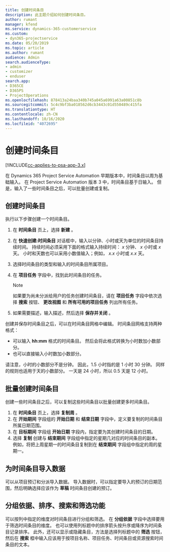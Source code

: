 ```yaml
---
title: 创建时间条目
description: 此主题介绍如何创建时间条目。
author: rumant
manager: kfend
ms.service: dynamics-365-customerservice
ms.custom:
- dyn365-projectservice
ms.date: 05/20/2019
ms.topic: article
ms.author: rumant
audience: Admin
search.audienceType:
- admin
- customizer
- enduser
search.app:
- D365CE
- D365PS
- ProjectOperations
ms.openlocfilehash: 878413a24baa340b745a045a6991a63a00851c8b
ms.sourcegitcommit: 5c4c9bf3ba018562d6cb3443c01d550489c415fa
ms.translationtype: HT
ms.contentlocale: zh-CN
ms.lasthandoff: 10/16/2020
ms.locfileid: "4072695"
---
```

# <a name="create-time-entries"></a>创建时间条目

[!INCLUDE[cc-applies-to-psa-app-3.x](../includes/cc-applies-to-psa-app-3x.md)]

在 Dynamics 365 Project Service Automation 早期版本中，时间条目以周为基础输入。 在 Project Service Automation 版本 3 中，时间条目基于日输入。 但是，输入了一些时间条目之后，可以批量创建或复制。

## <a name="create-a-time-entry"></a>创建时间条目

执行以下步骤创建一个时间条目。

1. 在 **时间条目** 页上，选择 **新建** 。
2. 在 **快速创建:时间条目** 对话框中，输入以分钟、小时或天为单位的时间条目持续时间。 持续时间必须采用下面的格式输入持续时间： *x* 分钟、 *x* 小时或 *x* 天。 小时和天数也可以采用小数值输入；例如， *x.x* 小时或 *x.x* 天。
3. 选择时间条目的类型和输入的时间条目所属项目。
4. 在 **项目任务** 字段中，找到此时间条目的任务。

    > [!NOTE]
    > 如果要为尚未分派给用户的任务创建时间条目，请在 **项目任务** 字段中依次选择 **搜索** 按钮、 **更改视图** 和 **所有可用的项目任务** 列出所有任务。

5. 如果需要描述，输入描述，然后选择 **保存并关闭** 。

创建并保存时间条目之后，可以在时间条目网格中编辑。 时间条目网格支持两种格式：

- 可以输入 **hh:mm** 格式的时间条目。 然后会将此格式转换为小时数加小数部分。
- 也可以直接输入小时数加小数部分。

请注意，小时的小数部分不是分钟。 因此，1.5 小时指的是 1 小时 30 分钟。 同样的规则也适用于天的小数部分。 一天是 24 小时，所以 0.5 天是 12 小时。

## <a name="bulk-create-time-entries"></a>批量创建时间条目

创建一些时间条目之后，可以复制这些时间条目以批量创建更多时间条目。

1. 在 **时间条目** 页上，选择 **复制周** 。
2. 在 **开始期间** 字段组的 **开始日期** 和 **结束日期** 字段中，定义要复制的时间条目所属日期范围。
3. 在 **目标期间** 字段组 **开始日期** 字段内，指定要为其创建时间条目的日期。
4. 选择 **复制** 创建与 **结束期间** 字段组中指定的星期几对应的时间条目的副本。 例如，将把上周星期一的时间条目复制到在 **结束期间** 字段组中指定的周的星期一。

## <a name="import-data-for-time-entries"></a>为时间条目导入数据

可以从项目预订和分派导入数据。 导入数据时，可以指定要导入的预订的日期范围，然后明确选择应该作为 **草稿** 时间条目创建的预订。

## <a name="group-by-sort-search-and-filter-capabilities"></a>分组依据、排序、搜索和筛选功能

可以按列中指定的维度对时间条目进行分组和筛选。 在 **分组依据** 字段中选择要用于筛选时间条目的维度。 也可以使用列标题中的排序箭头按升序或降序为时间条目记录排序。 此外，还可以显示或隐藏条目，方法是选择列标题中的 **筛选** 按钮，然后在 **搜索** 框中输入应该用于按项目名称、项目任务、时间条目或资源搜索时间条目的文本。
